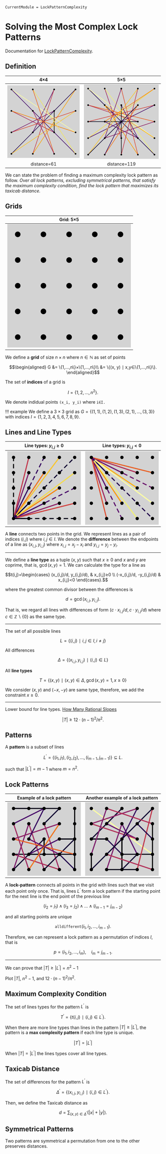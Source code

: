 ```@meta
CurrentModule = LockPatternComplexity
```

# Solving the Most Complex Lock Patterns
Documentation for [LockPatternComplexity](https://github.com/jaantollander/LockPatternComplexity.jl).


## Definition
4×4 | 5×5
:-:|:-:
![](plots/4x4/61/9293466691577742038.svg) | ![](plots/5x5/119/17529919773630584012.svg)
distance=61 | distance=119

We can state the problem of finding a maximum complexity lock pattern as follow. *Over all lock patterns, excluding symmetrical patterns, that satisfy the maximum complexity condition, find the lock pattern that maximizes its taxicab distance.*


## Grids
Grid: 5×5 |
:-:|
![](plots/grid.svg) |

We define a **grid** of size $n×n$ where $n∈ℕ$ as set of points

```math
\begin{aligned}
G &= \{1,...,n\}×\{1,...,n\}\\
 &= \{(x, y) ∣ x,y∈\{1,...,n\}\}.
\end{aligned}
```

The set of **indices** of a grid is

```math
I=\{1,2,...,n^2\}.
```

We denote indidual points ``(x_i, y_i)`` where ``i∈I.``

!!! example
    We define a $3×3$ grid as $G=\{(1, 1), (1, 2), (1, 3), (2, 1), ..., (3, 3)\}$ with indices $I=\{1, 2, 3, 4, 5, 6, 7, 8, 9\}.$


## Lines and Line Types
Line types: $y_{i,j}≥0$ | Line types: $y_{i,j}<0$
:-:|:-:
![](plots/line_types_1.svg) | ![](plots/line_types_2.svg)

A **line** connects two points in the grid. We represent lines as a pair of indices $(i,j)$ where $i,j∈I.$ We denote the **difference** between the endpoints of a line as $(x_{i,j}, y_{i,j})$ where $x_{i,j}=x_j-x_i$ and $y_{i,j}=y_j-y_i.$ 

---

We define a **line type** as a tuple $(x,y)$ such that $x≥0$ and $x$ and $y$ are coprime, that is, $\gcd(x,y)=1.$ We can calculate the type for a line as

$$t(i,j)=\begin{cases}
(x_{i,j}/d, y_{i,j}/d), & x_{i,j}≥0 \\
(-x_{i,j}/d, -y_{i,j}/d) & x_{i,j}<0
\end{cases}.$$

where the greatest common divisor between the differences is

$$d=\gcd(x_{i,j},y_{i,j}).$$

That is, we regard all lines with differences of form $(c⋅x_{i,j}/d,c⋅y_{i,j}/d)$ where $c∈ℤ ∖ \{0\}$ as the same type.

---

The set of all possible lines

$$L=\{(i, j) ∣ i,j∈I, i≠j\}$$

All differences

$$Δ=\{(x_{i,j}, y_{i,j})∣ (i,j)∈L\}$$

All **line types**

$$T=\{(x, y) ∣ (x,y)∈Δ, \gcd(x, y)=1, x≥0\}$$

We consider $(x,y)$ and $(-x, -y)$ are same type, therefore, we add the constraint $x≥0.$

---

Lower bound for line types. [How Many Rational Slopes](https://math.stackexchange.com/questions/1325258/how-many-rational-slopes)

$$|T|≥12⋅(n-1)^2/π^2.$$


## Patterns
A **pattern** is a subset of lines

$$L^{′}=\{(i_1,j_1),(i_2,j_2),...,(i_{m-1},j_{m-1})\}⊆L.$$

such that $|L^{′}|=m-1$ where $m=n^2.$


## Lock Patterns
Example of a lock pattern | Another example of a lock pattern
:-:|:-:
![](plots/lock_pattern_1.svg) | ![](plots/lock_pattern_2.svg)

A **lock-pattern** connects all points in the grid with lines such that we visit each point only once. That is, lines $L^{′}$ form a lock pattern if the starting point for the next line is the end point of the previous line

$$(i_2=j_1)∧(i_3=j_2)∧...∧(i_{m-1}=j_{m-2})$$

and all starting points are unique

$$\mathtt{alldifferent}(i_1,i_2,...,i_{m-1}).$$

Therefore, we can represent a lock pattern as a permutation of indices $I$, that is

$$p=(i_1,i_2,...,i_m),\quad i_m=j_{m-1}.$$

---

We can prove that $|T|≥|L^{′}|=n^2-1$

Plot $|T|$, $n^2-1$, and $12⋅(n-1)^2/π^2$.


## Maximum Complexity Condition
The set of lines types for the pattern $L^{′}$ is

$$T^{′}=\{t(i, j) ∣ (i,j)∈L^{′}\}.$$

When there are more line types than lines in the pattern $|T|≥|L^{′}|,$ the pattern is a **max complexity pattern** if each line type is unique.

$$|T^{′}|=|L^{′}|$$

When $|T|=|L^{′}|$ the lines types cover all line types.


## Taxicab Distance
The set of differences for the pattern $L^{′}$ is

$$Δ^{′}=\{(x_{i,j}, y_{i,j})∣ (i,j)∈L^{′}\}.$$

Then, we define the Taxicab distance as

$$d=∑_{(x,y)∈Δ^{′}} (|x|+|y|).$$


## Symmetrical Patterns
Two patterns are symmetrical a permutation from one to the other preserves distances.

